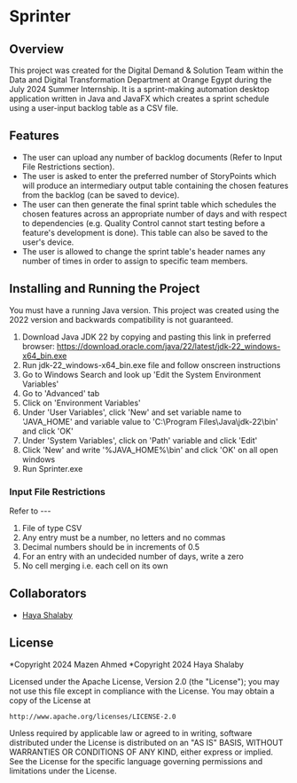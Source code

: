 # Sprinter
## Overview
This project was created for the Digital Demand & Solution Team within the Data and Digital Transformation Department at Orange Egypt during the July 2024 Summer Internship. 
It is a sprint-making automation desktop application written in Java and JavaFX which creates a sprint schedule using a user-input backlog table as a CSV file. 

## Features
* The user can upload any number of backlog documents (Refer to Input File Restrictions section).
* The user is asked to enter the preferred number of StoryPoints which will produce an intermediary output table containing the chosen features from the backlog (can be saved to device).
* The user can then generate the final sprint table which schedules the chosen features across an appropriate number of days and with respect to dependencies (e.g. Quality Control cannot start testing before a feature's development is done). This table can also be saved to the user's device.
* The user is allowed to change the sprint table's header names any number of times in order to assign to specific team members. 

## Installing and Running the Project
You must have a running Java version. This project was created using the 2022 version and backwards compatibility is not guaranteed.
1. Download Java JDK 22 by copying and pasting this link in preferred browser: https://download.oracle.com/java/22/latest/jdk-22_windows-x64_bin.exe 
2. Run jdk-22_windows-x64_bin.exe file and follow onscreen instructions 
3. Go to Windows Search and look up 'Edit the System Environment Variables'
4. Go to 'Advanced' tab 
5. Click on 'Environment Variables'
6. Under 'User Variables', click 'New' and set variable name to 'JAVA_HOME' and variable value to 'C:\Program Files\Java\jdk-22\bin' and click 'OK'
7. Under 'System Variables', click on 'Path' variable and click 'Edit'
8. Click 'New' and write '%JAVA_HOME%\bin' and click 'OK' on all open windows 
9. Run Sprinter.exe

### Input File Restrictions
Refer to --- 
1. File of type CSV
2. Any entry must be a number, no letters and no commas
3. Decimal numbers should be in increments of 0.5
4. For an entry with an undecided number of days, write a zero
5. No cell merging i.e. each cell on its own

## Collaborators
* [Haya Shalaby](https://github.com/HayaShalaby)

## License
*Copyright 2024 Mazen Ahmed 
*Copyright 2024 Haya Shalaby  

Licensed under the Apache License, Version 2.0 (the "License");
you may not use this file except in compliance with the License.
You may obtain a copy of the License at

    http://www.apache.org/licenses/LICENSE-2.0

Unless required by applicable law or agreed to in writing, software
distributed under the License is distributed on an "AS IS" BASIS,
WITHOUT WARRANTIES OR CONDITIONS OF ANY KIND, either express or implied.
See the License for the specific language governing permissions and
limitations under the License.
